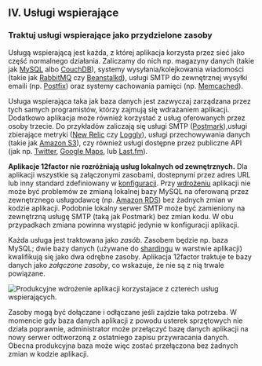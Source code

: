 ## IV. Usługi wspierające
### Traktuj usługi wspierające jako przydzielone zasoby

Usługą wspierającą jest każda, z której aplikacja korzysta przez sieć jako część normalnego działania. Zaliczamy do nich np. magazyny danych (takie jak [MySQL](http://dev.mysql.com/) albo [CouchDB](http://couchdb.apache.org/)), systemy wysyłania/kolejkowania wiadomości (takie jak [RabbitMQ](http://www.rabbitmq.com/) czy [Beanstalkd](https://beanstalkd.github.io)), usługi SMTP do zewnętrznej wysyłki emaili (np. [Postfix](http://www.postfix.org/)) oraz systemy cachowania pamięci (np. [Memcached](http://memcached.org/)).

Usługa wspierająca taka jak baza danych jest zazwyczaj zarządzana przez tych samych programistów, którzy zajmują się wdrażaniem aplikacji. Dodatkowo aplikacja może również korzystać z usług oferowanych przez osoby trzecie. Do przykładów zaliczają się usługi SMTP ([Postmark](http://postmarkapp.com/)),usługi zbierające metryki ([New Relic](http://newrelic.com/) czy [Loggly](http://www.loggly.com/)), usługi przechowywania danych (takie jak [Amazon S3](http://aws.amazon.com/s3/)), czy również usługi dostępne przez publiczne API (jak np. [Twitter](http://dev.twitter.com/), [Google Maps](https://developers.google.com/maps/), lub [Last.fm](http://www.last.fm/api)).

**Aplikacje 12factor nie rozróżniają usług lokalnych od zewnętrznych.** Dla aplikacji wszystkie są załączonymi zasobami, dostepnymi przez adres URL lub inny standard zdefiniowany w [konfiguracji](./config). Przy [wdrożeniu](./codebase) aplikacji nie może być problemów ze zmianą lokalnej bazy MySQL na oferowaną przez zewnętrznego usługodawcę (np. [Amazon RDS](http://aws.amazon.com/rds/)) bez żadnych zmian w kodzie aplikacji. Podobnie lokalny serwer SMTP może być zamieniony na zewnętrzną usługę SMTP (taką jak Postmark) bez zmian kodu. W obu przypadkach zmiana powinna wystąpić jedynie w konfiguracji aplikacji.

Każda usługa jest traktowana jako *zasób*. Zasobem będzie np. baza MySQL; dwie bazy danych (używane do [shardingu](https://en.wikipedia.org/wiki/Shard_(database_architecture)) w warstwie aplikacji) kwalifikują się jako dwa odrębne zasoby. Aplikacja 12factor traktuje te bazy danych jako *załączone zasoby*, co wskazuje, że nie są z nią trwale powiązane.

<img src="/images/attached-resources.png" class="full" alt="Produkcyjne wdrożenie aplikacji korzystajace z czterech usług wspierających." />

Zasoby mogą być dołączane i odłączane jeśli zajdzie taka potrzeba. W momencie gdy baza danych aplikacji z powodu usterek sprzętowych nie działa poprawnie, administrator może przełączyć bazę danych aplikacji na nowy serwer odtworzoną z ostatniego zapisu przywracania danych. Obecna produkcyjna baza może więc zostać przełączona bez żadnych zmian w kodzie aplikacji.

